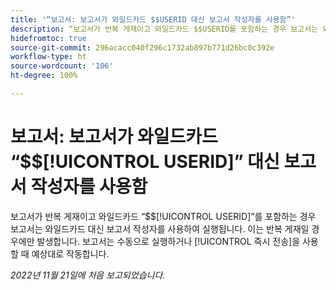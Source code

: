 ```yaml
---
title: '“보고서: 보고서가 와일드카드 $$USERID 대신 보고서 작성자를 사용함”'
description: “보고서가 반복 게재이고 와일드카드 $$USERID를 포함하는 경우 보고서는 와일드카드 대신 보고서 작성자를 사용하여 실행됩니다. 이는 반복 게재일 경우에만 발생합니다. 보고서는 수동으로 실행하거나 즉시 전송을 사용할 때 예상대로 작동합니다.”
hidefromtoc: true
source-git-commit: 296acacc040f296c1732ab897b771d26bc0c392e
workflow-type: ht
source-wordcount: '106'
ht-degree: 100%

---
```



# 보고서: 보고서가 와일드카드 “$$[!UICONTROL USERID]” 대신 보고서 작성자를 사용함

보고서가 반복 게재이고 와일드카드 “$$[!UICONTROL USERID]”를 포함하는 경우 보고서는 와일드카드 대신 보고서 작성자를 사용하여 실행됩니다. 이는 반복 게재일 경우에만 발생합니다. 보고서는 수동으로 실행하거나 [!UICONTROL 즉시 전송]을 사용할 때 예상대로 작동합니다.

_2022년 11월 21일에 처음 보고되었습니다._

